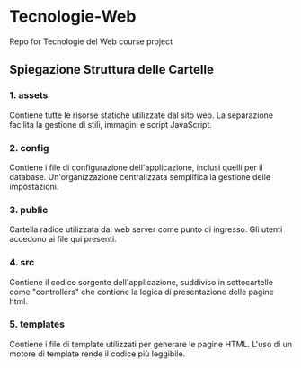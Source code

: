 # Tecnologie-Web
Repo for Tecnologie del Web course project

## Spiegazione Struttura delle Cartelle

### 1. **assets**
   Contiene tutte le risorse statiche utilizzate dal sito web. La separazione facilita la gestione di stili, immagini e script JavaScript.

### 2. **config**
   Contiene i file di configurazione dell'applicazione, inclusi quelli per il database. Un'organizzazione centralizzata semplifica la gestione delle impostazioni.

### 3. **public**
   Cartella radice utilizzata dal web server come punto di ingresso. Gli utenti accedono ai file qui presenti.

### 4. **src**
   Contiene il codice sorgente dell'applicazione, suddiviso in sottocartelle come "controllers" che contiene la logica di presentazione delle pagine html.

### 5. **templates**
   Contiene i file di template utilizzati per generare le pagine HTML. L'uso di un motore di template rende il codice più leggibile.